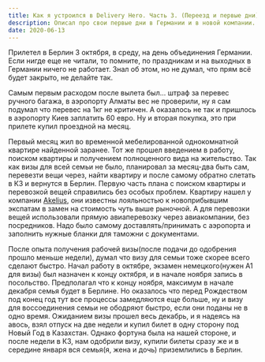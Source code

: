 ```yaml
---
title: Как я устроился в Delivery Hero. Часть 3. (Переезд и первые дни)
description: Описал про свои первые дни в Германии и в новой компании.
date: 2020-06-13
---
```


Прилетел в Берлин 3 октября, в среду, на день объединения Германии. Если нигде еще не читали, то помните, по праздникам и на выходных в Германии ничего не работает. Знал об этом, но не думал, что прям всё будет закрыто, не делайте так.

Самым первым расходом после вылета был... штраф за перевес ручного багажа, в аэропорту Алматы вес не проверили, ну я сам подумал что перевес на 1кг не критичен. А оказалось не так и пришлось в аэропорту Киев заплатить 60 евро. Ну и вторая покупка, это при прилете купил проездной на месяц.

Первый месяц жил во временной мебелированной однокомнатной квартире найденной заранее. Тот же прошел введением в работу, поиском квартиры и получением полноценного вида на жительство. Так как визы для всей семьи не было, планировал за месяц-два быть сам, перевезти вещи через, найти квартиру и после самому обратно слетать в КЗ и вернутся в Берлин. Первую часть плана с поиском квартиры и перевозкой вещей справились без особых проблем. Квартиру нашел у компании [Akelius](https://rent.akelius.com/en/search/germany/apartment/berlin), они известны лояльностью к новоприбывшим экспатам в замен на стоимость чуть выше рыночной. А для перевозки вещей использовали прямую авиаперевозку через авиакомпании, без посредников. Надо было самому доставлять/принимать с аэропорта и заполнить нужные бланки для таможни с документами.

После опыта получения рабочей визы(после подачи до одобрения прошло меньше недели), думал что визу для семьи тоже скорее всего сделают быстро. Начал работу в октябре, экзамен немецкого(нужен A1 для визы) был назначен к концу октября, и в начале ноября запись в посольство. Предполагал что к концу ноября, максимум в начале декабря семья будет в Берлине. Но оказалось что перед Рождеством под конец год тут все процессы замедляются еще больше, ну и визу для воссоединения семьи не ободряют быстро, если они поданы не в одно время. Ожиданием визы прошел весь декабрь, и я надеясь на авось, взял отпуск на две недели и купил билет в одну сторону под Новый Год в Казахстан. Однако фортуна была на нашей стороне, и после недели в КЗ, нам одобрили визу, купили билеты сразу же и в середине января вся семья(я, жена и дочь) приземлились в Берлин.
